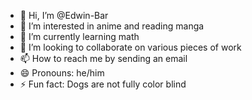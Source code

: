 - 👋 Hi, I’m @Edwin-Bar
- 👀 I’m interested in anime and reading manga
- 🌱 I’m currently learning math
- 💞️ I’m looking to collaborate on various pieces of work
- 📫 How to reach me by sending an email
- 😄 Pronouns: he/him
- ⚡ Fun fact: Dogs are not fully color blind

<!---
Edwin-Bar/Edwin-Bar is a ✨ special ✨ repository because its `README.md` (this file) appears on your GitHub profile.
You can click the Preview link to take a look at your changes.
--->
